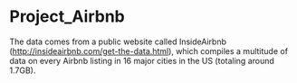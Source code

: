 # Project_Airbnb

The data comes from a public website called InsideAirbnb (http://insideairbnb.com/get-the-data.html), which compiles a multitude of data on every Airbnb listing in 16 major cities in the US (totaling around 1.7GB). 
